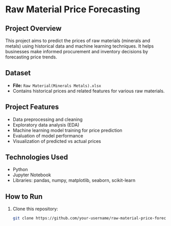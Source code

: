 # Raw Material Price Forecasting

## Project Overview
This project aims to predict the prices of raw materials (minerals and metals) using historical data and machine learning techniques. It helps businesses make informed procurement and inventory decisions by forecasting price trends.

## Dataset
- **File:** `Raw Material(Minerals Metals).xlsx`
- Contains historical prices and related features for various raw materials.

## Project Features
- Data preprocessing and cleaning
- Exploratory data analysis (EDA)
- Machine learning model training for price prediction
- Evaluation of model performance
- Visualization of predicted vs actual prices

## Technologies Used
- Python
- Jupyter Notebook
- Libraries: pandas, numpy, matplotlib, seaborn, scikit-learn

## How to Run
1. Clone this repository:
   ```bash
   git clone https://github.com/your-username/raw-material-price-forecasting.git
